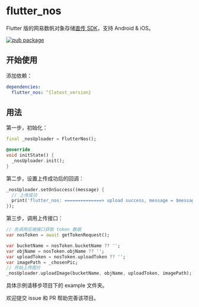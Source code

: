 # flutter_nos

Flutter 版的网易数帆对象存储[直传 SDK](https://sf.163.com/help/documents/66981681442246656)，支持 Android & iOS。

[![pub package](https://img.shields.io/pub/v/flutter_nos?color=blue)](https://pub.dev/packages/flutter_nos)

## 开始使用

添加依赖：

```yaml
dependencies:
  flutter_nos: ^{latest_version}
```

## 用法

第一步，初始化：

```dart
final _nosUploader = FlutterNos();

@override
void initState() {
  _nosUploader.init();
}
```

第二步，设置上传成功后的回调：

```dart
_nosUploader.setOnSuccess((message) {
  // 上传成功
  print('flutter_nos: ==============> upload success, message = $message');
});
```

第三步，调用上传接口：

```dart
// 先调用后端接口获取 token 数据
var nosToken = await getTokenRequest();

var bucketName = nosToken.bucketName ?? '';
var objName = nosToken.objName ?? '';
var uploadToken = nosToken.uploadToken ?? '';
var imagePath = _chosenPic;
// 开始上传图片
_nosUploader.uploadImage(bucketName, objName, uploadToken, imagePath);
```

具体示例请移步项目下的 example 文件夹。

欢迎提交 issue 和 PR 帮助完善该项目。